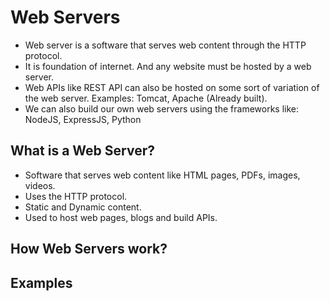 # Web Servers
- Web server is a software that serves web content through the HTTP protocol.
- It is foundation of internet. And any website must be hosted by a web server.
- Web APIs like REST API can also be hosted on some sort of variation of the web server.
Examples: Tomcat, Apache (Already built). 
- We can also build our own web servers using the frameworks like: NodeJS, ExpressJS, Python

## What is a Web Server?
- Software that serves web content like HTML pages, PDFs, images, videos.
- Uses the HTTP protocol.
- Static and Dynamic content.
- Used to host web pages, blogs and build APIs.


## How Web Servers work?



## Examples
